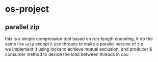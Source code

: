 # os-project
## parallel zip
this is a simple compression tool based on run-length encoding, it do the same like `wzip` except it use threads to make a parallel version of zip <br>
we implement it using locks to achieve mutual exclusion, and producer & consumer method to devide the load between threads in cpu
